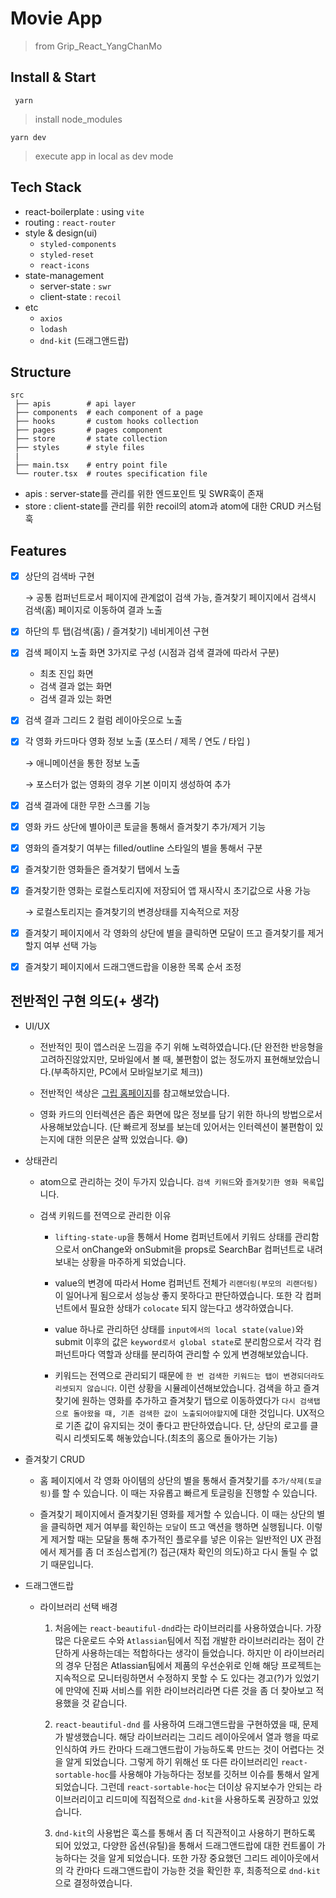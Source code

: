 # Movie App

> from Grip_React_YangChanMo

## Install & Start

```
 yarn
```

> install node_modules

```
yarn dev
```

> execute app in local as dev mode

## Tech Stack

- react-boilerplate : using `vite`
- routing : `react-router`
- style & design(ui)
  - `styled-components`
  - `styled-reset`
  - `react-icons`
- state-management
  - server-state : `swr`
  - client-state : `recoil`
- etc
  - `axios`
  - `lodash`
  - `dnd-kit` (드래그앤드랍)

## Structure

```
src
 ├── apis        # api layer
 ├── components  # each component of a page
 ├── hooks       # custom hooks collection
 ├── pages       # pages component
 ├── store       # state collection
 ├── styles      # style files
 |
 ├── main.tsx    # entry point file
 └── router.tsx  # routes specification file
```

- apis : server-state를 관리를 위한 엔드포인트 및 SWR훅이 존재
- store : client-state를 관리를 위한 recoil의 atom과 atom에 대한 CRUD 커스텀 훅

## Features

- [x] 상단의 검색바 구현

  → 공통 컴퍼넌트로서 페이지에 관계없이 검색 가능, 즐겨찾기 페이지에서 검색시 검색(홈) 페이지로 이동하여 결과 노출

- [x] 하단의 투 탭(검색(홈) / 즐겨찾기) 네비게이션 구현

- [x] 검색 페이지 노출 화면 3가지로 구성 (시점과 검색 결과에 따라서 구분)

  - 최초 진입 화면
  - 검색 결과 없는 화면
  - 검색 결과 있는 화면

- [x] 검색 결과 그리드 2 컬럼 레이아웃으로 노출

- [x] 각 영화 카드마다 영화 정보 노출 (포스터 / 제목 / 연도 / 타입 )

  → 애니메이션을 통한 정보 노출

  → 포스터가 없는 영화의 경우 기본 이미지 생성하여 추가

- [x] 검색 결과에 대한 무한 스크롤 기능

- [x] 영화 카드 상단에 별아이콘 토글을 통해서 즐겨찾기 추가/제거 기능

- [x] 영화의 즐겨찾기 여부는 filled/outline 스타일의 별을 통해서 구분

- [x] 즐겨찾기한 영화들은 즐겨찾기 탭에서 노출

- [x] 즐겨찾기한 영화는 로컬스토리지에 저장되어 앱 재시작시 초기값으로 사용 가능

  → 로컬스토리지는 즐겨찾기의 변경상태를 지속적으로 저장

- [x] 즐겨찾기 페이지에서 각 영화의 상단에 별을 클릭하면 모달이 뜨고 즐겨찾기를 제거할지 여부 선택 가능

- [x] 즐겨찾기 페이지에서 드래그앤드랍을 이용한 목록 순서 조정

## 전반적인 구현 의도(+ 생각)

- UI/UX

  - 전반적인 핏이 앱스러운 느낌을 주기 위해 노력하였습니다.(단 완전한 반응형을 고려하진않았지만, 모바일에서 볼 때, 불편함이 없는 정도까지 표현해보았습니다.(부족하지만, PC에서 모바일보기로 체크))

  - 전반적인 색상은 [그립 홈페이지](https://grip.show/)를 참고해보았습니다.

  - 영화 카드의 인터렉션은 좁은 화면에 많은 정보를 담기 위한 하나의 방법으로서 사용해보았습니다. (단 빠르게 정보를 보는데 있어서는 인터렉션이 불편함이 있는지에 대한 의문은 살짝 있었습니다. 😅)

- 상태관리

  - atom으로 관리하는 것이 두가지 있습니다. `검색 키워드`와 `즐겨찾기한 영화 목록`입니다.

  - 검색 키워드를 전역으로 관리한 이유

    - `lifting-state-up`을 통해서 Home 컴퍼넌트에서 키워드 상태를 관리함으로서 onChange와 onSubmit을 props로 SearchBar 컴퍼넌트로 내려보내는 상황을 마주하게 되었습니다.

    - value의 변경에 따라서 Home 컴퍼넌트 전체가 `리랜더링(부모의 리랜더링)`이 일어나게 됨으로서 성능상 좋지 못하다고 판단하였습니다. 또한 각 컴퍼넌트에서 필요한 상태가 `colocate` 되지 않는다고 생각하였습니다.

    - value 하나로 관리하던 상태를 `input에서의 local state(value)`와 submit 이후의 값은 `keyword로서 global state`로 분리함으로서 각각 컴퍼넌트마다 역할과 상태를 분리하여 관리할 수 있게 변경해보았습니다.

    - 키워드는 전역으로 관리되기 때문에 `한 번 검색한 키워드는 탭이 변경되더라도 리셋되지 않습니다`. 이런 상황을 시뮬레이션해보았습니다. 검색을 하고 즐겨찾기에 원하는 영화를 추가하고 즐겨찾기 탭으로 이동하였다가 `다시 검색탭으로 돌아왔을 때, 기존 검색한 값이 노출되어야할지`에 대한 것입니다. UX적으로 기존 값이 유지되는 것이 좋다고 판단하였습니다. 단, 상단의 로고를 클릭시 리셋되도록 해놓았습니다.(최초의 홈으로 돌아가는 기능)

- 즐겨찾기 CRUD

  - 홈 페이지에서 각 영화 아이템의 상단의 별을 통해서 즐겨찾기를 `추가/삭제(토글링)`를 할 수 있습니다. 이 때는 자유롭고 빠르게 토글링을 진행할 수 있습니다.

  - 즐겨찾기 페이지에서 즐겨찾기된 영화를 제거할 수 있습니다. 이 때는 상단의 별을 클릭하면 제거 여부를 확인하는 `모달`이 뜨고 액션을 행하면 실행됩니다. 이렇게 제거할 때는 모달을 통해 추가적인 플로우를 넣은 이유는 일반적인 UX 관점에서 제거를 좀 더 조심스럽게(?) 접근(재차 확인의 의도)하고 다시 돌릴 수 없기 때문입니다.

- 드래그앤드랍

  - 라이브러리 선택 배경

    1. 처음에는 `react-beautiful-dnd`라는 라이브러리를 사용하였습니다. 가장 많은 다운로드 수와 `Atlassian`팀에서 직접 개발한 라이브러리라는 점이 간단하게 사용하는데는 적합하다는 생각이 들었습니다. 하지만 이 라이브러리의 경우 단점은 Atlassian팀에서 제품의 우선순위로 인해 해당 프로젝트는 지속적으로 모니터링하면서 수정하지 못할 수 도 있다는 경고(?)가 있었기에 만약에 진짜 서비스를 위한 라이브러리라면 다른 것을 좀 더 찾아보고 적용했을 것 같습니다.

    2. `react-beautiful-dnd` 를 사용하여 드래그앤드랍을 구현하였을 때, 문제가 발생했습니다. 해당 라이브러리는 그리드 레이아웃에서 열과 행을 따로 인식하여 카드 칸마다 드래그앤드랍이 가능하도록 만드는 것이 어렵다는 것을 알게 되었습니다. 그렇게 하기 위해선 또 다른 라이브러리인 `react-sortable-hoc`를 사용해야 가능하다는 정보를 깃허브 이슈를 통해서 알게 되었습니다. 그런데 `react-sortable-hoc`는 더이상 유지보수가 안되는 라이브러리이고 리드미에 직접적으로 `dnd-kit`을 사용하도록 권장하고 있었습니다.

    3. `dnd-kit`의 사용법은 훅스를 통해서 좀 더 직관적이고 사용하기 편하도록 되어 있었고, 다양한 옵션(유틸)을 통해서 드래그앤드랍에 대한 컨트롤이 가능하다는 것을 알게 되었습니다. 또한 가장 중요했던 그리드 레이아웃에서의 각 칸마다 드래그앤드랍이 가능한 것을 확인한 후, 최종적으로 `dnd-kit`으로 결정하였습니다.
